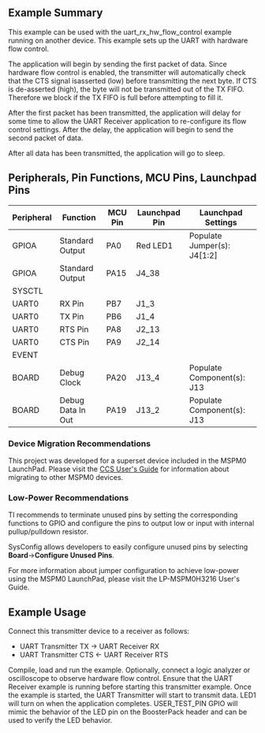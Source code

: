 ## Example Summary

This example can be used with the uart_rx_hw_flow_control example running on another device.
This example sets up the UART with hardware flow control.

The application will begin by sending the first packet of data.
Since hardware flow control is enabled, the transmitter will automatically check that the CTS signal isasserted (low) before transmitting the next byte.
If CTS is de-asserted (high), the byte will not be transmitted out of the TX FIFO. Therefore we block if the TX FIFO is full before attempting to fill it.

After the first packet has been transmitted, the application will delay for some time to allow the UART Receiver application to re-configure its flow control settings.
After the delay, the application will begin to send the second packet of data.

After all data has been transmitted, the application will go to sleep.

## Peripherals, Pin Functions, MCU Pins, Launchpad Pins
| Peripheral | Function | MCU Pin | Launchpad Pin | Launchpad Settings |
| --- | --- | --- | --- | --- |
| GPIOA | Standard Output | PA0 | Red LED1 | Populate Jumper(s): J4[1:2] |
| GPIOA | Standard Output | PA15 | J4_38 |  |
| SYSCTL |  |  |  |  |
| UART0 | RX Pin | PB7 | J1_3 |  |
| UART0 | TX Pin | PB6 | J1_4 |  |
| UART0 | RTS Pin | PA8 | J2_13 |  |
| UART0 | CTS Pin | PA9 | J2_14 |  |
| EVENT |  |  |  |  |
| BOARD | Debug Clock | PA20 | J13_4 | Populate Component(s): J13 |
| BOARD | Debug Data In Out | PA19 | J13_2 | Populate Component(s): J13 |

### Device Migration Recommendations
This project was developed for a superset device included in the MSPM0 LaunchPad. Please
visit the [CCS User's Guide](https://software-dl.ti.com/msp430/esd/MSPM0-SDK/latest/docs/english/tools/ccs_ide_guide/doc_guide/doc_guide-srcs/ccs_ide_guide.html#sysconfig-project-migration)
for information about migrating to other MSPM0 devices.

### Low-Power Recommendations
TI recommends to terminate unused pins by setting the corresponding functions to
GPIO and configure the pins to output low or input with internal
pullup/pulldown resistor.

SysConfig allows developers to easily configure unused pins by selecting **Board**→**Configure Unused Pins**.

For more information about jumper configuration to achieve low-power using the
MSPM0 LaunchPad, please visit the LP-MSPM0H3216 User's Guide.

## Example Usage
Connect this transmitter device to a receiver as follows:
- UART Transmitter TX  -> UART Receiver RX
- UART Transmitter CTS <- UART Receiver RTS

Compile, load and run the example.
Optionally, connect a logic analyzer or oscilloscope to observe hardware flow control.
Ensure that the UART Receiver example is running before starting this transmitter example.
Once the example is started, the UART Transmitter will start to transmit data.
LED1 will turn on when the application completes. USER_TEST_PIN GPIO will mimic the
behavior of the LED pin on the BoosterPack header and can be used to verify the
LED behavior.
